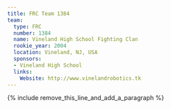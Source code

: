 ```yaml
---
title: FRC Team 1384
team:
  type: FRC
  number: 1384
  name: Vineland High School Fighting Clan
  rookie_year: 2004
  location: Vineland, NJ, USA
  sponsors:
  - Vineland High School
  links:
    Website: http://www.vinelandrobotics.tk
---
```


{% include remove_this_line_and_add_a_paragraph %}